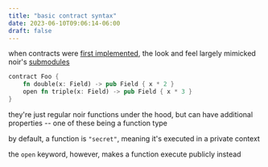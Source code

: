 ```yaml
---
title: "basic contract syntax"
date: 2023-06-10T09:06:14-06:00
draft: false
---
```


when contracts were [first implemented](https://github.com/noir-lang/noir/pull/944), the look and feel largely mimicked noir's [submodules](/examples/modules-submodules)

```rust
contract Foo {
    fn double(x: Field) -> pub Field { x * 2 }
    open fn triple(x: Field) -> pub Field { x * 3 }
}
```

they're just regular noir functions under the hood, but can have additional properties -- one of these being a function type

by default, a function is `"secret"`, meaning it's executed in a private context

the `open` keyword, however, makes a function execute publicly instead

